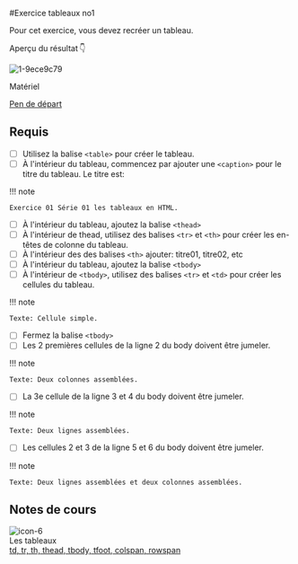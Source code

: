 #Exercice tableaux no1

Pour cet exercice, vous devez recréer un tableau.

Aperçu du résultat 👇

![1-9ece9c79](https://github.com/user-attachments/assets/6ca74b5f-92fb-4c08-bc35-d5e86913ed9a)

Matériel

[Pen de départ](https://codepen.io/tim-momo/pen/MWzRMgO)

## Requis


* [ ] Utilisez la balise `<table>` pour créer le tableau.
* [ ] À l'intérieur du tableau, commencez par ajouter une `<caption>` pour le titre du tableau. Le titre est:

!!! note

    Exercice 01 Série 01 les tableaux en HTML.
    
* [ ] À l'intérieur du tableau, ajoutez la balise `<thead>`
* [ ] À l'intérieur de thead, utilisez des balises `<tr>` et `<th>` pour créer les en-têtes de colonne du tableau.
* [ ] À l'intérieur des des balises `<th>` ajouter: titre01, titre02, etc
* [ ] À l'intérieur du tableau, ajoutez la balise `<tbody>`
* [ ] À l'intérieur de `<tbody>`, utilisez des balises `<tr>` et `<td>` pour créer les cellules du tableau.

!!! note

    Texte: Cellule simple.

* [ ] Fermez la balise `<tbody>`
* [ ] Les 2 premières cellules de la ligne 2 du body doivent être jumeler.

!!! note

    Texte: Deux colonnes assemblées.
    
* [ ] La 3e cellule de la ligne 3 et 4 du body doivent être jumeler.

!!! note

    Texte: Deux lignes assemblées.

* [ ] Les cellules 2 et 3 de la ligne 5 et 6 du body doivent être jumeler.

!!! note

    Texte: Deux lignes assemblées et deux colonnes assemblées.


## Notes de cours

![icon-6](https://github.com/user-attachments/assets/ec007171-14ea-4d5a-b6b0-daa847136a69)<br> Les tableaux <br> [td, tr, th, thead, tbody, tfoot, colspan, rowspan](https://tim-montmorency.com/compendium/582-111–web1/html/tableau.html)


